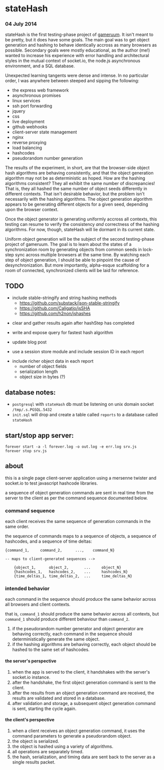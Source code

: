 # stateHash

### 04 July 2014

stateHash is the first testing-phase project of [gameruum](http://gameruum.io).
It isn't meant to be pretty, but it does have some goals.
The main goal was to get object generation and hashing to behave identically accross as many browsers as possible.
Secondary goals were mostly educational, as the author (me!) wanted to increase his experience with error handling and architectural styles in the mutual context of socket.io, the node.js asynchronous environment, and a SQL database.

Unexpected learning tangents were dense and intense.
In no particular order, I was anywhere between steeped and sipping the following:

- the express web framework
- asynchronous promises
- linux services
- ssh port forwarding
- jquery
- css
- live deployment
- github webhooks
- client-server state management
- nginx
- reverse proxying
- load balancing
- hashcodes
- pseudorandom number generation

The results of the experiment, in short, are that the browser-side object hash algorithms are behaving consistently, and that the object generation algorithm may not be as deterministic as hoped.
How are the hashing algorithms consistent?
They all exhibit the same number of discrepancies!
That is, they all hashed the same number of object seeds differently in different contexts.
That isn't desirable behavior, but the problem isn't necessarily with the hashing algorithms.
The object generation algorithm appears to be generating different objects for a given seed, depending upon the browser context.

Once the object generator is generating uniformly accross all contexts, this testing can resume to verify the consistency *and* correctness of the hashing algorithms.
For now, though, stateHash will lie dormant in its current state.

Uniform object generation will be the subject of the second testing-phase project of gameruum.
The goal is to learn about the states of a synchronization room by generating objects from common seeds in lock-step sync across multiple browsers at the same time.
By watching each step of object generation, I should be able to pinpoint the cause of desynchronization.
But more importantly, alpha-esque scaffolding for a room of connected, synchronized clients will be laid for reference.

## TODO

<!-- -->

- include stable-stringify and string hashing methods
    - https://github.com/substack/json-stable-stringify
    - https://github.com/Caligatio/jsSHA
    - https://github.com/h2non/jshashes

<!-- -->

- clear and gather results again after hashStep has completed

<!-- -->

- write and expose query for fastest hash algorithm

<!-- -->

- update blog post

<!-- -->

- use a session store module and include session ID in each report

<!-- -->

- include richer object data in each report
    - number of object fields
    - serialization length
    - object size in bytes (?)

## database notes:

- `postgresql` with `stateHash` db must be listening on unix domain socket `/tmp/.s.PGSQL.5432`
- `init.sql` will drop and create a table called `reports` to a database called `stateHash`

## start/stop app server:

    forever start -a -l forever.log -o out.log -e err.log srv.js
    forever stop srv.js

## about

this is a single page client-server application using a mersenne twister and socket.io to test javascript hashcode libraries.

a sequence of object generation commands are sent in real time from the server to the client as per the command sequence documented below.

### command sequence

each client receives the same sequence of generation commands in the same order.

the sequence of commands maps to a sequence of objects, a sequence of hashcodes, and a sequence of time deltas:

    {command_1,     command_2,      ...,    command_N}

    -- maps to client-generated sequences -->

        {object_1,      object_2,       ...     object_N}
        {hashcodes_1,   hashcodes_2,    ...     hashcodes_N}
        {time_deltas_1, time_deltas_2,  ...     time_deltas_N}

### intended behavior

each command in the sequence should produce the same behavior across all browsers and client contexts.

that is, `command_1` should produce the same behavior across all contexts, but `command_1` should produce different behaviour than `command_2`.

1. if the pseudorandom number generator and object generator are behaving correctly, each command in the sequence should deterministically generate the same object.
2. if the hashing algorithms are behaving correctly, each object should be hashed to the same set of hashcodes.

#### the server's perspective

1. when the app is served to the client, it handshakes with the server's socket.io instance.
2. after the handshake, the first object generation command is sent to the client.
3. after the results from an object generation command are received, the results are validated and stored in a database.
4. after validation and storage, a subsequent object generation command is sent, starting the cycle again.

#### the client's perspective

1. when a client receives an object generation command, it uses the command parameters to generate a pseudorandom object.
2. the object is serialized.
3. the object is hashed using a variety of algorithms.
4. all operations are separately timed.
5. the hash, serialization, and timing data are sent back to the server as a single results packet.
